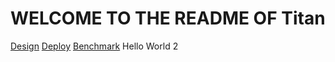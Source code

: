 # WELCOME TO THE README OF Titan

[Design](./design.md)
[Deploy](./ops/deploy.md)
[Benchmark](./benchmark.md)
Hello World 2
